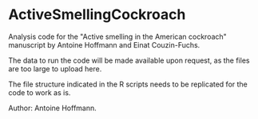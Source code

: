 # ActiveSmellingCockroach
Analysis code for the "Active smelling in the American cockroach" manuscript by Antoine Hoffmann and Einat Couzin-Fuchs.

The data to run the code will be made available upon request, as the files are too large to upload here.

The file structure indicated in the R scripts needs to be replicated for the code to work as is.

Author: Antoine Hoffmann.

